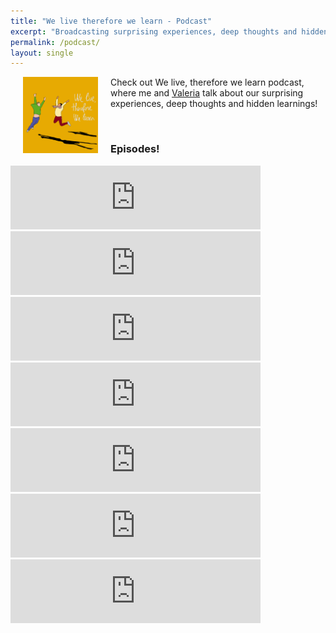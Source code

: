 ```yaml
---
title: "We live therefore we learn - Podcast"
excerpt: "Broadcasting surprising experiences, deep thoughts and hidden learnings"
permalink: /podcast/
layout: single
---
```

<p>
    <img src="/assets/images/podcast_thumbnail.png" alt="we live therefore we learn podcast" style="margin:0px 20px;float:left;width:120px">
    Check out We live, therefore we learn podcast, where me and <a href="https://vfonsecad.github.io/dynamistics/">Valeria</a> talk about our surprising experiences, deep thoughts and hidden learnings!
</p>
<br>                                                                                                                        
<h3>Episodes!</h3>
<iframe src="https://anchor.fm/welivethereforewelearn/embed/episodes/Lockdown--quarantine-and-social-distancing----How-we-stopped-hugging--but-never-stopped-learning-eegn56" height="102px" width="400px" frameborder="0" scrolling="no"></iframe>
<iframe src="https://anchor.fm/welivethereforewelearn/embed/episodes/What-is-the-shape-of-any-of-us--Our-values-e8uc1g" height="102px" width="400px" frameborder="0" scrolling="no"></iframe>
<iframe src="https://anchor.fm/welivethereforewelearn/embed/episodes/Cooking-is-a-waste-of-time----or-is-it-e8jajo/a-avmvao" height="102px" width="400px" frameborder="0" scrolling="no"></iframe>
<iframe src="https://anchor.fm/welivethereforewelearn/embed/episodes/Thinking-about-what-we-eat-changed-our-life-e54epv/a-alq65v" height="102px" width="400px" frameborder="0" scrolling="no"></iframe>
<iframe src="https://anchor.fm/welivethereforewelearn/embed/episodes/Traveling-and-living-abroad--heres-why-you-should-do-it-e4n9ah/a-alsccm" height="102px" width="400px" frameborder="0" scrolling="no"></iframe>
<iframe src="https://anchor.fm/welivethereforewelearn/embed/episodes/Sustainability-is-easy--Try-once--do-it-forever-e4ou9g/a-ajousn" height="102px" width="400px" frameborder="0" scrolling="no"></iframe>
<iframe src="https://anchor.fm/welivethereforewelearn/embed/episodes/I-learned-a-new-language--Heres-what-happened-e4o11p/a-ajjlov" height="102px" width="400px" frameborder="0" scrolling="no"></iframe>